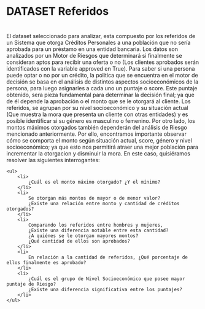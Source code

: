 <body>
    <h1>DATASET Referidos</h1>
    <h1></h1>
    <p>
        El dataset seleccionado para analizar, esta compuesto por los referidos
        de un Sistema que otorga Créditos Personales a una población que no sería
        aprobada para un préstamo en una entidad bancaria. Los datos son analizados
        por un Motor de Riesgos que determinará si finalmente se consideran aptos
        para recibir una oferta o no (Los clientes aprobados serán identificados con
        la variable approved en True). Para saber si una persona puede optar o no por
        un crédito, la politica que se encuentra en el motor de decisión se basa en el
        análisis de distintos aspectos socioeconómicos de la persona, para luego
        asignarles a cada uno un puntaje o score. Este puntaje obtenido, sera pieza
        fundamental para determinar la decisión final; ya que de él depende la aprobación
        o el monto que se le otorgará al cliente. Los referidos, se agrupan por su nivel
        socioeconómico y su situación actual (Que muestra la mora que presenta un cliente
        con otras entidades) y es posible identificar si su género es masculino o femenino.
        Por otro lado, los montos máximos otorgados también dependerán del análisis de Riesgo
        mencionado anteriormente. Por ello, encontramos importante observar cómo se comporta
        el monto según situación actual, score, género y nivel socioeconómico; ya que esto
        nos permitirá atraer una mejor población para incrementar la otorgacion y disminuir
        la mora. En este caso, quisiéramos resolver las siguientes interrogantes:
    </p>

    <ul>
        <li>
            ¿Cuál es el monto máximo otorgado? ¿Y el mínimo?
        </li>
        <li>
            Se otorgan más montos de mayor o de menor valor?
            ¿Existe una relación entre monto y cantidad de créditos otorgados?
        </li>
        <li>
            Comparando los referidos entre hombres y mujeres,
            ¿Existe una diferencia notable entre esta cantidad?
            ¿A quiénes se le otorgan mayores montos?
            ¿Qué cantidad de ellos son aprobados?
        </li>
        <li>
            En relación a la cantidad de referidos, ¿Qué porcentaje de ellos finalmente es aprobado?
        </li>
        <li>
            ¿Cuál es el grupo de Nivel Socioeconómico que posee mayor puntaje de Riesgo?
            ¿Existe una diferencia significativa entre los puntajes?
        </li>
    </ul>
</body>
